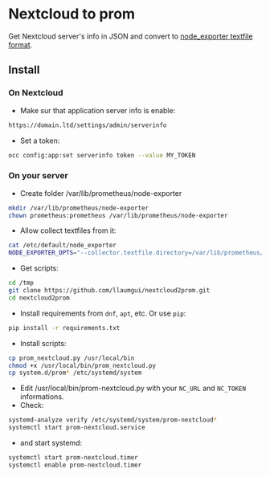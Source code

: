 # Nextcloud to prom

Get Nextcloud server's info in JSON and convert to [node_exporter textfile format](https://github.com/prometheus/node_exporter?tab=readme-ov-file#textfile-collector).

## Install

### On Nextcloud

* Make sur that application server info is enable:

```bash
https://domain.ltd/settings/admin/serverinfo
```

* Set a token:

```bash
occ config:app:set serverinfo token --value MY_TOKEN
```

### On your server

* Create folder /var/lib/prometheus/node-exporter

```bash
mkdir /var/lib/prometheus/node-exporter
chown prometheus:prometheus /var/lib/prometheus/node-exporter
```

* Allow collect textfiles from it:

```bash
cat /etc/default/node_exporter
NODE_EXPORTER_OPTS="--collector.textfile.directory=/var/lib/prometheus/node-exporter"
```

* Get scripts:

```bash
cd /tmp
git clone https://github.com/llaumgui/nextcloud2prom.git
cd nextcloud2prom
```

* Install requirements from `dnf`, `apt`, etc. Or use `pip`:

```bash
pip install -r requirements.txt
```

* Install scripts:

```bash
cp prom_nextcloud.py /usr/local/bin
chmod +x /usr/local/bin/prom_nextcloud.py
cp system.d/prom* /etc/systemd/system
```

* Edit /usr/local/bin/prom-nextcloud.py with your `NC_URL` and `NC_TOKEN` informations.
* Check:

```bash
systemd-analyze verify /etc/systemd/system/prom-nextcloud*
systemctl start prom-nextcloud.service
```

* and start systemd:

```bash
systemctl start prom-nextcloud.timer
systemctl enable prom-nextcloud.timer
```

